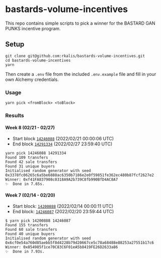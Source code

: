 # bastards-volume-incentives
This repo contains simple scripts to pick a winner for the BASTARD GAN PUNKS incentive program.

## Setup
```
git clone git@github.com:rkalis/bastards-volume-incentives.git
cd bastards-volume-incentives
yarn
```

Then create a `.env` file from the included `.env.example` file and fill in your own Alchemy credentials.

### Usage
```
yarn pick <fromBlock> <toBlock>
```

### Results
#### Week 8 (02/21 - 02/27)
- Start block [`14246088`](https://etherscan.io/block/14246088) (2022/02/21 00:00:06 UTC)
- End block [`14291334`](https://etherscan.io/block/14291334) (2022/02/27 23:59:40 UTC)

```
yarn pick 14246088 14291334
Found 109 transfers
Found 42 sale transfers
Found 31 unique buyers
Initialised random generator with seed 0x3378fc06265c6a5be6888ac6350b7186e2e0f59851fe362ec480b87fcf2627e2
Winner: 0xf41FA837908c0318A9A2b739C8fb990BfD4AC8A7
✨  Done in 7.65s.
```

#### Week 7 (02/14 - 02/20)
- Start block: [`14200888`](https://etherscan.io/block/14200888) (2022/02/14 00:00:11 UTC)
- End block: [`14246087`](https://etherscan.io/block/14246087) (2022/02/20 23:59:44 UTC)

```
$ yarn pick 14200888 14246087
Found 155 transfers
Found 60 sale transfers
Found 40 unique buyers
Initialised random generator with seed 0x6cf0e54a760d85aebb5f8d4228b79d20667ce5c78a68488e88253a27551b17c6
Winner: 0x854985f1ce70C83C6F01eA5b8419FE26D2633a86
✨  Done in 7.93s.
```
